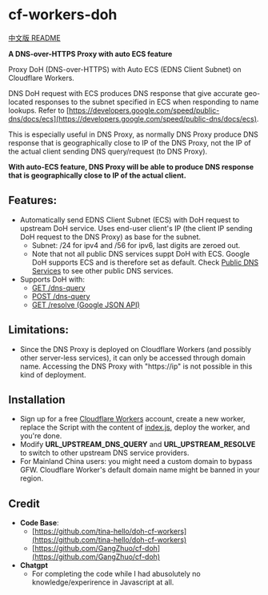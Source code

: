 # cf-workers-doh

[中文版 README ](https://github.com/simplerick-simplefun/cf-workers-doh/blob/main/README-CN.md)

**A DNS-over-HTTPS Proxy with auto ECS feature**

Proxy DoH (DNS-over-HTTPS) with Auto ECS (EDNS Client Subnet) on Cloudflare Workers.

DNS DoH request with ECS produces DNS response that give accurate geo-located responses to the subnet specified in ECS when responding to name lookups. Refer to [https://developers.google.com/speed/public-dns/docs/ecs](https://developers.google.com/speed/public-dns/docs/ecs).

This is especially useful in DNS Proxy, as normally DNS Proxy produce DNS response that is geographically close to IP of the DNS Proxy, not the IP of the actual client sending DNS query/request (to DNS Proxy).

**With auto-ECS feature, DNS Proxy will be able to produce DNS response that is geographically close to IP of the actual client.**

## Features:
- Automatically send EDNS Client Subnet (ECS) with DoH request to upstream DoH service. Uses end-user client's IP (the client IP sending DoH request to the DNS Proxy) as base for the subnet.
  - Subnet: /24 for ipv4 and /56 for ipv6, last digits are zeroed out.
  - Note that not all public DNS services suppt DoH with ECS. Google DoH supports ECS and is therefore set as default. Check [Public DNS Services](https://github.com/curl/curl/wiki/DNS-over-HTTPS) to see other public DNS services.
- Supports DoH with:
  - [GET /dns-query](https://developers.google.com/speed/public-dns/docs/doh#methods)
  - [POST /dns-query](https://developers.google.com/speed/public-dns/docs/doh#methods)
  - [GET /resolve (Google JSON API)](https://developers.google.com/speed/public-dns/docs/doh/json)
## Limitations:
- Since the DNS Proxy is deployed on Cloudflare Workers (and possibly other server-less services), it can only be accessed through domain name. Accessing the DNS Proxy with "https://ip" is not possible in this kind of deployment.
## Installation
- Sign up for a free [Cloudflare Workers](https://workers.cloudflare.com/) account, create a new worker, replace the Script with the content of [index.js](/index.js), deploy the worker, and you're done.
- Modify **URL_UPSTREAM_DNS_QUERY** and **URL_UPSTREAM_RESOLVE** to switch to other upstream DNS service providers.
- For Mainland China users: you might need a custom domain to bypass GFW. Cloudflare Worker's default domain name might be banned in your region. 
## Credit
- **Code Base**:
  - [https://github.com/tina-hello/doh-cf-workers](https://github.com/tina-hello/doh-cf-workers)
  - [https://github.com/GangZhuo/cf-doh](https://github.com/GangZhuo/cf-doh)
- **Chatgpt**
  - For completing the code while I had abusolutely no knowledge/experirence in Javascript at all.
